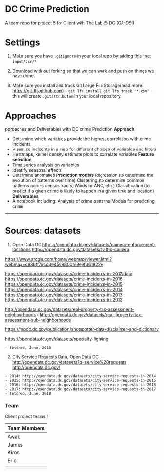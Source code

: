 # DC Crime Prediction
A team repo  for  project 5 for Client with The Lab @ DC (GA-DSI)

# Settings
  1) Make sure you have `.gitignore` in your local repo by adding this line: `input/csr/*`
  2. Download  with out forking so that we can work and push on things we have done
  3) Make sure you install and track Git Large File Storage(read more: https://git-lfs.github.com)
    - `git lfs install`, `git lfs track "*.csv"`
    - this will create  `.gitattributes` in your local repository.

# Approaches
pproaches and Deliverables with DC crime Prediction 
**Approach** 
   - Determine which variables provide the highest correlation with crime incidents 
   - Visualize incidents in a map for different choices of variables and filters 
   - Heatmaps, kernel density estimate plots to correlate variables 
**Feature selection**
 - Time series analysis on variables 
  - Identify seasonal effects 
  - Determine anomalies 
  **Prediction models** 
   Regression (to determine the evolution of patterns over time) Clustering (to determine common patterns across census tracts, Wards or ANC, etc.) Classification (to predict if a given crime is likely to happen in a given time and location) 
  **Deliverables**
  -  A notebook including: Analysis of crime patterns Models for predicting crime
----------------------------------------------------
# Sources: datasets
  1) Open Data DC
    https://opendata.dc.gov/datasets/camera-enforcement-locations
https://opendata.dc.gov/datasets/traffic-camera

https://www.arcgis.com/home/webmap/viewer.html?webmap=c88bff76cd3e4568800a19e9f361822e

https://opendata.dc.gov/datasets/crime-incidents-in-2017/data
https://opendata.dc.gov/datasets/crime-incidents-in-2016
https://opendata.dc.gov/datasets/crime-incidents-in-2015
https://opendata.dc.gov/datasets/crime-incidents-in-2014
https://opendata.dc.gov/datasets/crime-incidents-in-2013
https://opendata.dc.gov/datasets/crime-incidents-in-2012

http://opendata.dc.gov/datasets/real-property-tax-assessment-neighborhoods (
http://opendata.dc.gov/datasets/real-property-tax-assessment-sub-neighborhoods

https://mpdc.dc.gov/publication/shotspotter-data-disclaimer-and-dictionary

https://opendata.dc.gov/datasets/specialty-lighting


    - fetched, June, 2018

  2) City Service Requests Data, Open Data DC
  http://opendata.dc.gov/datasets?q=service%20requests
    http://opendata.dc.gov/

    - 2014: http://opendata.dc.gov/datasets/city-service-requests-in-2014
    - 2015: http://opendata.dc.gov/datasets/city-service-requests-in-2015
    - 2016: http://opendata.dc.gov/datasets/city-service-requests-in-2016
    - 2017: http://opendata.dc.gov/datasets/city-service-requests-in-2017
    - fetched, June, 2018
### Team
Client project teams !

| Team  Members |
|--------|
| Awab   | 
| James  |  
| Kiros  |
| Eric   |
|        |      